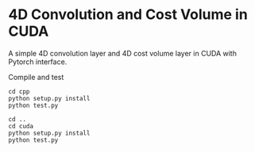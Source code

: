 # 4D Convolution and Cost Volume in CUDA

A simple 4D convolution layer and 4D cost volume layer in CUDA with Pytorch interface.

Compile and test

```
cd cpp
python setup.py install
python test.py

cd ..
cd cuda
python setup.py install
python test.py
```
